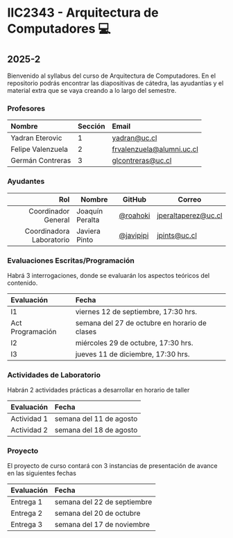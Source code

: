 # IIC2343 - Arquitectura de Computadores 💻

## 2025-2

Bienvenido al syllabus del curso de Arquitectura de Computadores. En el repositorio podrás encontrar las diapositivas de cátedra, las ayudantías y el material extra que se vaya creando a lo largo del semestre.


### Profesores

| Nombre           | Sección | Email                 |
| :--------------- | :------ | :-------------------- |
| Yadran Eterovic   | 1     | yadran@uc.cl          |
| Felipe Valenzuela  | 2       | frvalenzuela@alumni.uc.cl |
| Germán Contreras  | 3      | glcontreras@uc.cl          |

### Ayudantes
|                  Rol | Nombre                       | GitHub                                                     | Correo                   |
| -------------------: | ---------------------------- | ---------------------------------------------------------- | ------------------------ |
| Coordinador General         | Joaquín Peralta           | [@roahoki](https://github.com/roahoki) | jperaltaperez@uc.cl | 
| Coordinadora Laboratorio         | Javiera Pinto           | [@javipipi](https://github.com/javipipi) | jpints@uc.cl |

### Evaluaciones Escritas/Programación 

Habrá 3 interrogaciones, donde se evaluarán los aspectos teóricos del contenido.

| Evaluación | Fecha                     |
| :--------- | :------------------------ |
| I1         | viernes 12 de septiembre, 17:30 hrs.|
| Act Programación         | semana del 27 de octubre en horario de clases |
| I2         | miércoles 29 de octubre, 17:30 hrs. |
| I3     | jueves 11 de diciembre, 17:30 hrs.  |


### Actividades de Laboratorio 

Habrán 2 actividades prácticas a desarrollar en horario de taller 

| Evaluación | Fecha                     |
| :--------- | :------------------------ |
| Actividad 1         | semana del 11 de agosto|
| Actividad 2         | semana del 18 de agosto |


### Proyecto 

El proyecto de curso contará con 3 instancias de presentación de avance en las siguientes fechas

| Evaluación | Fecha                     |
| :--------- | :------------------------ |
| Entrega 1| semana del 22 de septiembre|
| Entrega 2         | semana del 20 de octubre |
| Entrega 3 | semana del 17 de noviembre |


